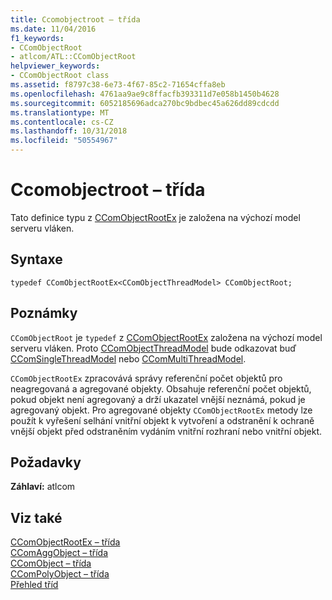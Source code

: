 ```yaml
---
title: Ccomobjectroot – třída
ms.date: 11/04/2016
f1_keywords:
- CComObjectRoot
- atlcom/ATL::CComObjectRoot
helpviewer_keywords:
- CComObjectRoot class
ms.assetid: f8797c38-6e73-4f67-85c2-71654cffa8eb
ms.openlocfilehash: 4761aa9ae9c8ffacfb393311d7e058b1450b4628
ms.sourcegitcommit: 6052185696adca270bc9bdbec45a626dd89cdcdd
ms.translationtype: MT
ms.contentlocale: cs-CZ
ms.lasthandoff: 10/31/2018
ms.locfileid: "50554967"
---
```

# <a name="ccomobjectroot-class"></a>Ccomobjectroot – třída

Tato definice typu z [CComObjectRootEx](../../atl/reference/ccomobjectrootex-class.md) je založena na výchozí model serveru vláken.

## <a name="syntax"></a>Syntaxe

```
typedef CComObjectRootEx<CComObjectThreadModel> CComObjectRoot;
```

## <a name="remarks"></a>Poznámky

`CComObjectRoot` je `typedef` z [CComObjectRootEx](../../atl/reference/ccomobjectrootex-class.md) založena na výchozí model serveru vláken. Proto [CComObjectThreadModel](atl-typedefs.md#ccomobjectthreadmodel) bude odkazovat buď [CComSingleThreadModel](../../atl/reference/ccomsinglethreadmodel-class.md) nebo [CComMultiThreadModel](../../atl/reference/ccommultithreadmodel-class.md).

`CComObjectRootEx` zpracovává správy referenční počet objektů pro neagregovaná a agregované objekty. Obsahuje referenční počet objektů, pokud objekt není agregovaný a drží ukazatel vnější neznámá, pokud je agregovaný objekt. Pro agregované objekty `CComObjectRootEx` metody lze použít k vyřešení selhání vnitřní objekt k vytvoření a odstranění k ochraně vnější objekt před odstraněním vydáním vnitřní rozhraní nebo vnitřní objekt.

## <a name="requirements"></a>Požadavky

**Záhlaví:** atlcom

## <a name="see-also"></a>Viz také

[CComObjectRootEx – třída](../../atl/reference/ccomobjectrootex-class.md)<br/>
[CComAggObject – třída](../../atl/reference/ccomaggobject-class.md)<br/>
[CComObject – třída](../../atl/reference/ccomobject-class.md)<br/>
[CComPolyObject – třída](../../atl/reference/ccompolyobject-class.md)<br/>
[Přehled tříd](../../atl/atl-class-overview.md)
